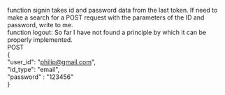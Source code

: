 function signin takes id and password data from the last token. If need to make a search for a POST request with the parameters of the ID and password, write to me.<br>
function logout: So far I have not found a principle by which it can be properly implemented.<br>
POST<br>
{<br>
    "user_id": "philip@gmail.com",<br>
    "id_type": "email",<br>
    "password" : "123456"<br>
}<br>
